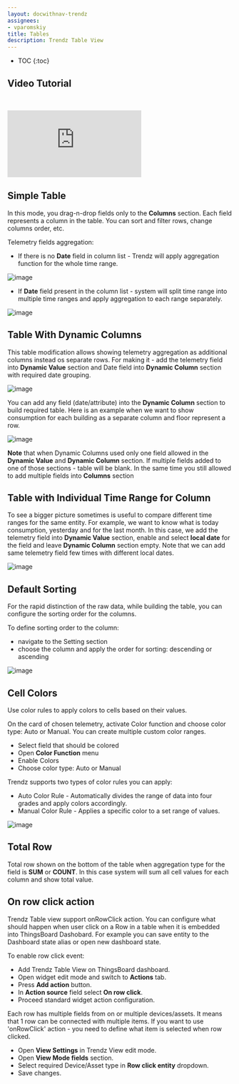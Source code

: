 ```yaml
---
layout: docwithnav-trendz
assignees:
- vparomskiy
title: Tables
description: Trendz Table View 
---
```


* TOC
{:toc}

## Video Tutorial

&nbsp; 
  
<div id="video">  
    <div id="video_wrapper">
        <iframe src="https://www.youtube.com/embed/oFYlDUGS0mI" frameborder="0" allowfullscreen></iframe>
    </div>
</div>


## Simple Table
In this mode, you drag-n-drop fields only to the **Columns** section. Each field represents a column in the table. 
 You can sort and filter rows, change columns order, etc.  
 
Telemetry fields aggregation:
* If there is no **Date** field in column list - Trendz will apply aggregation function for the whole time range.

![image](https://img.tbqa.cloud/trendz/simple-table.png)

* If **Date** field present in the column list - system will split time range into multiple time ranges and apply aggregation to each range separately. 

![image](https://img.tbqa.cloud/trendz/simple-table-with-date.png)

## Table With Dynamic Columns
This table modification allows showing telemetry aggregation as additional columns instead os separate rows. 
For making it - add the telemetry field into **Dynamic Value** section and Date field into **Dynamic Column** section with required date grouping.
 
![image](https://img.tbqa.cloud/trendz/table-dynamic-columns.png)
 
You can add any field (date/attribute) into the **Dynamic Column** section to build required table. Here is an example when we want to show consumption for each building as a separate column and floor represent a row. 

![image](https://img.tbqa.cloud/trendz/table-dynamic-building.png)

**Note** that when Dynamic Columns used only one field allowed in the **Dynamic Value** and **Dynamic Column** section. 
If multiple fields added to one of those sections - table will be blank. In the same time you still allowed to add multiple fields into **Columns** section

## Table with Individual Time Range for Column
To see a bigger picture sometimes is useful to compare different time ranges for the same entity. For example, we want to know 
what is today consumption, yesterday and for the last month. In this case, we add the telemetry field into **Dynamic Value** section, enable and select **local date** for the field and leave 
**Dynamic Column** section empty. Note that we can add same telemetry field few times with different local dates.

![image](https://img.tbqa.cloud/trendz/table-local-date.png)

## Default Sorting
For the rapid distinction of the raw data, while building the table, you can configure the sorting order for the columns.

To define sorting order to the column:
 
* navigate to the Setting section
* choose the column and apply the order for sorting: descending or ascending

![image](https://img.tbqa.cloud/trendz/table-sort.png)

## Cell Colors
Use color rules to apply colors to cells based on their values. 

On the card of chosen telemetry, activate Color function and choose color type: Auto or Manual. You can create multiple custom color ranges.

* Select field that should be colored
* Open **Color Function** menu
* Enable Colors
* Choose color type: Auto or Manual

Trendz supports two types of color rules you can apply:

* Auto Color Rule - Automatically divides the range of data into four grades and apply colors accordingly.
* Manual Color Rule - Applies a specific color to a set range of values.                      

![image](https://img.tbqa.cloud/trendz/table-color.png)


## Total Row

Total row shown on the bottom of the table when aggregation type for the field is **SUM** or **COUNT**.
In this case system will sum all cell values for each column and show total value.  

## On row click action
Trendz Table view support onRowClick action. You can configure what should happen when user click on a Row in a table 
when it is embedded into ThingsBoard Dashobard. For example you can save entity to the Dashboard state alias or open new dashboard state.

To enable row click event:
* Add Trendz Table View on ThingsBoard dashboard.
* Open widget edit mode and switch to **Actions** tab.
* Press **Add action** button.
* In **Action source** field select **On row click**.
* Proceed standard widget action configuration. 

Each row has multiple fields from on or multiple devices/assets. It means that 1 row can be connected with multiple items. 
If you want to use 'onRowClick' action - you need to define what item is selected when row clicked.
* Open **View Settings** in Trendz View edit mode.
* Open **View Mode fields** section.
* Select required Device/Asset type in **Row click entity** dropdown.
* Save changes.